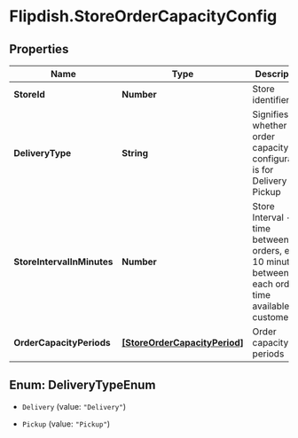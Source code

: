 # Flipdish.StoreOrderCapacityConfig

## Properties

Name | Type | Description | Notes
------------ | ------------- | ------------- | -------------
**StoreId** | **Number** | Store identifier | [optional] 
**DeliveryType** | **String** | Signifies whether the order capacity configuration is for Delivery / Pickup | [optional] 
**StoreIntervalInMinutes** | **Number** | Store Interval - time between orders, e.g. 10 minutes between each order time available to customer | [optional] 
**OrderCapacityPeriods** | [**[StoreOrderCapacityPeriod]**](StoreOrderCapacityPeriod.md) | Order capacity periods | [optional] 



## Enum: DeliveryTypeEnum


* `Delivery` (value: `"Delivery"`)

* `Pickup` (value: `"Pickup"`)




